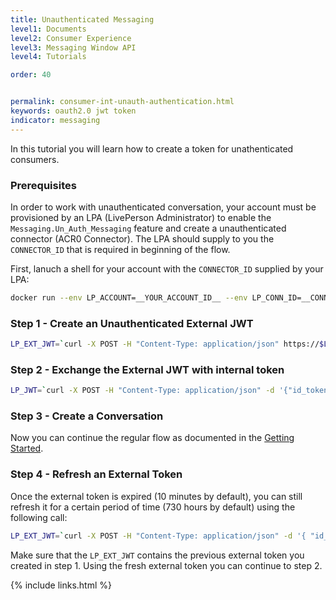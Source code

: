 ```yaml
---
title: Unauthenticated Messaging
level1: Documents
level2: Consumer Experience
level3: Messaging Window API
level4: Tutorials

order: 40


permalink: consumer-int-unauth-authentication.html
keywords: oauth2.0 jwt token
indicator: messaging
---
```


In this tutorial you will learn how to create a token for unathenticated consumers.

### Prerequisites
In order to work with unauthenticated conversation, your account must be provisioned by an LPA (LivePerson Administrator) to enable the ``Messaging.Un_Auth_Messaging`` feature and create a unauthenticated connector (ACR0 Connector). The LPA should supply to you the ``CONNECTOR_ID`` that is required in beginning of the flow.

First, lanuch a shell for your account with the ``CONNECTOR_ID`` supplied by your LPA:

```sh
docker run --env LP_ACCOUNT=__YOUR_ACCOUNT_ID__ --env LP_CONN_ID=__CONNECTOR_ID__ -it lpinc/shell
```

### Step 1 - Create an Unauthenticated External JWT

```sh
LP_EXT_JWT=`curl -X POST -H "Content-Type: application/json" https://$LP_IDP/api/account/$LP_ACCOUNT/anonymous/authorize | jq -r .token`
```


### Step 2 - Exchange the External JWT with internal token

```sh
LP_JWT=`curl -X POST -H "Content-Type: application/json" -d '{"id_token" : "'$LP_EXT_JWT'"}' https://$LP_IDP/api/account/$LP_ACCOUNT/app/$LP_APP_CONN_ID/authenticate?v=3.0 | jq -r .token`
```

### Step 3 - Create a Conversation

Now you can continue the regular flow as documented in the [Getting Started](consumer-int-getting-started.html#step-3---connect-to-the-messaging-service).


### Step 4 - Refresh an External Token
Once the external token is expired (10 minutes by default), you can still refresh it for a certain period of time (730 hours by default) using the following call:

```sh
LP_EXT_JWT=`curl -X POST -H "Content-Type: application/json" -d '{ "id_token":"'$LP_EXT_JWT'" }' https://$LP_IDP/api/account/$LP_ACCOUNT/anonymous/authorize | jq -r .token`
```

Make sure that the ``LP_EXT_JWT`` contains the previous external token you created in step 1. Using the fresh external token you can continue to step 2.

{% include links.html %}
